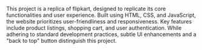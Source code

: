 This project is a replica of flipkart, designed to replicate its core functionalities and user experience. Built using HTML, CSS, and JavaScript, the website prioritizes user-friendliness and responsiveness. Key features include product listings, shopping cart, and user authentication. While adhering to standard development practices, subtle UI enhancements and a "back to top" button distinguish this project.